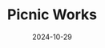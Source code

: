 ---  
layout: startup_page  
title: "Picnic Works"  
id: "picnicworks.com"  
permalink: "/picnicworkspicnicworks.com10292024/"  
website: "https://www.picnicworks.com/"  
funding_round: ""  
funding_amount: "$5M"  
investors: "Cercano Management, Unlock Venture Partners, Thursday Ventures, Flying Fish Ventures, Creative Ventures"  
about: "Picnic Works, Inc. develops and provides automated food production solutions using robotic technology. Their flagship product, the Picnic Pizza Station, helps businesses in various industries increase efficiency and reduce costs by automating pizza making. This addresses challenges like rising labor costs and food waste."  
markets: "Robotics, Food Technology, Automation, Food Processing, Software"  
hq: "Seattle, Washington, United States"  
founded_year: "2016"  
linkedin: "https://linkedin.com/company/picnicworks"  
twitter: "https://twitter.com/picnicnews"  
instagram: "https://instagram.com/picnicnews"  
facebook: "https://www.facebook.com/picnicgroup"  
crunchbase: "https://www.crunchbase.com/organization/picnic-vivid-robotics"  
pitchbook: ""  

date_display: "29-Oct-2024"  
date: "2024-10-29"

# SEO Optimization  
meta_title: "Picnic Works -  Funding ($5M)"  
meta_description: "Picnic Works, Picnic Works, Inc. develops and provides automated food production solutions using robotic technology. Their flagship product, the Picnic Pizza Statio..."  
meta_keywords: "Picnic Works, Robotics, Food Technology, Automation, Food Processing, Software,  funding"  
canonical_url: "https://startup.projectstartups.com/picnicworkspicnicworks.com10292024/"  
---